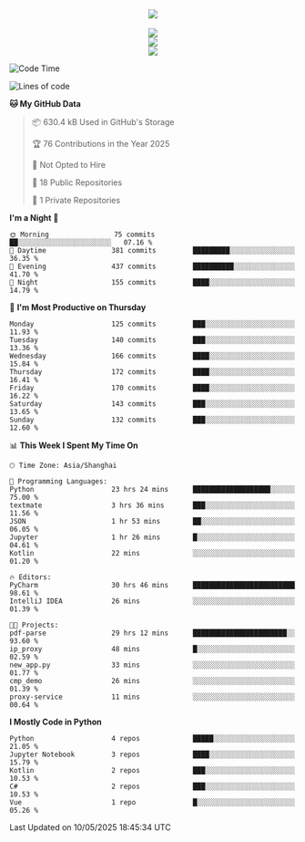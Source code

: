 <div align="center">
  <img src="https://readme-typing-svg.demolab.com?font=Zhi+Mang+Xing&size=40&pause=1000&color=000000&center=true&vCenter=true&lines=Baymax%E5%B0%8F%E6%8C%AF;Hello%20World"/><br/>
  <br/>
  <img src="https://skillicons.dev/icons?i=java,kotlin,python,c,cpp,html,css,javascript" /><br/>
  <img src="https://skillicons.dev/icons?i=spring,vue,pytorch,maven,gradle,mysql,sqlite,linux" /><br/>
  <img src="https://skillicons.dev/icons?i=idea,pycharm,webstorm,androidstudio,vscode,git,vim,md" /><br/>
</div>

<!--START_SECTION:waka-->
![Code Time](http://img.shields.io/badge/Code%20Time-911%20hrs%203%20mins-blue)

![Lines of code](https://img.shields.io/badge/From%20Hello%20World%20I%27ve%20Written-6.1%20million%20lines%20of%20code-blue)

**🐱 My GitHub Data** 

> 📦 630.4 kB Used in GitHub's Storage 
 > 
> 🏆 76 Contributions in the Year 2025
 > 
> 🚫 Not Opted to Hire
 > 
> 📜 18 Public Repositories 
 > 
> 🔑 1 Private Repositories 
 > 
**I'm a Night 🦉** 

```text
🌞 Morning                75 commits          ██░░░░░░░░░░░░░░░░░░░░░░░   07.16 % 
🌆 Daytime                381 commits         █████████░░░░░░░░░░░░░░░░   36.35 % 
🌃 Evening                437 commits         ██████████░░░░░░░░░░░░░░░   41.70 % 
🌙 Night                  155 commits         ████░░░░░░░░░░░░░░░░░░░░░   14.79 % 
```
📅 **I'm Most Productive on Thursday** 

```text
Monday                   125 commits         ███░░░░░░░░░░░░░░░░░░░░░░   11.93 % 
Tuesday                  140 commits         ███░░░░░░░░░░░░░░░░░░░░░░   13.36 % 
Wednesday                166 commits         ████░░░░░░░░░░░░░░░░░░░░░   15.84 % 
Thursday                 172 commits         ████░░░░░░░░░░░░░░░░░░░░░   16.41 % 
Friday                   170 commits         ████░░░░░░░░░░░░░░░░░░░░░   16.22 % 
Saturday                 143 commits         ███░░░░░░░░░░░░░░░░░░░░░░   13.65 % 
Sunday                   132 commits         ███░░░░░░░░░░░░░░░░░░░░░░   12.60 % 
```


📊 **This Week I Spent My Time On** 

```text
🕑︎ Time Zone: Asia/Shanghai

💬 Programming Languages: 
Python                   23 hrs 24 mins      ███████████████████░░░░░░   75.00 % 
textmate                 3 hrs 36 mins       ███░░░░░░░░░░░░░░░░░░░░░░   11.56 % 
JSON                     1 hr 53 mins        ██░░░░░░░░░░░░░░░░░░░░░░░   06.05 % 
Jupyter                  1 hr 26 mins        █░░░░░░░░░░░░░░░░░░░░░░░░   04.61 % 
Kotlin                   22 mins             ░░░░░░░░░░░░░░░░░░░░░░░░░   01.20 % 

🔥 Editors: 
PyCharm                  30 hrs 46 mins      █████████████████████████   98.61 % 
IntelliJ IDEA            26 mins             ░░░░░░░░░░░░░░░░░░░░░░░░░   01.39 % 

🐱‍💻 Projects: 
pdf-parse                29 hrs 12 mins      ███████████████████████░░   93.60 % 
ip_proxy                 48 mins             █░░░░░░░░░░░░░░░░░░░░░░░░   02.59 % 
new_app.py               33 mins             ░░░░░░░░░░░░░░░░░░░░░░░░░   01.77 % 
cmp_demo                 26 mins             ░░░░░░░░░░░░░░░░░░░░░░░░░   01.39 % 
proxy-service            11 mins             ░░░░░░░░░░░░░░░░░░░░░░░░░   00.64 % 
```

**I Mostly Code in Python** 

```text
Python                   4 repos             █████░░░░░░░░░░░░░░░░░░░░   21.05 % 
Jupyter Notebook         3 repos             ████░░░░░░░░░░░░░░░░░░░░░   15.79 % 
Kotlin                   2 repos             ███░░░░░░░░░░░░░░░░░░░░░░   10.53 % 
C#                       2 repos             ███░░░░░░░░░░░░░░░░░░░░░░   10.53 % 
Vue                      1 repo              █░░░░░░░░░░░░░░░░░░░░░░░░   05.26 % 
```




 Last Updated on 10/05/2025 18:45:34 UTC
<!--END_SECTION:waka-->





